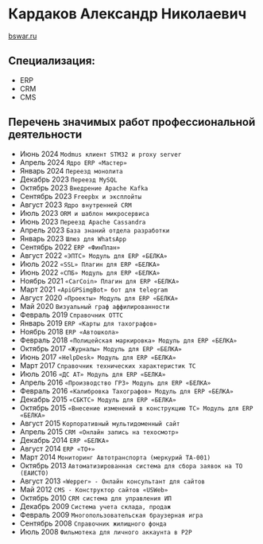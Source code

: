 # Кардаков Александр Николаевич
[bswar.ru](https://bswar.ru/)


## Специализация:
- ERP
- CRM
- CMS

## Перечень значимых работ профессиональной деятельности
- Июнь 2024
`Modmus клиент STM32 и proxy server`
- Апрель 2024
`Ядро ERP «Мастер»`
- Январь 2024
`Переезд монолита`
- Декабрь 2023
`Переезд MySQL`
- Октябрь 2023
`Внедрение Apache Kafka`
- Сентябрь 2023
`Freepbx и эксплойты`
- Август 2023
`Ядро внутренней CRM`
- Июль 2023
`ORM и шаблон микросервиса`
- Июнь 2023
`Переезд Apache Cassandra`
- Апрель 2023
`База знаний отдела разработки`
- Январь 2023
`Шлюз для WhatsApp`
- Сентябрь 2022
`ERP «ФинПлан»`
- Август 2022
`«ЭПТС» Модуль для ERP «БЕЛКА»`
- Июль 2022
`«SSL» Плагин для ERP «БЕЛКА»`
- Июнь 2022
`«СПБ» Модуль для ERP «БЕЛКА»`
- Ноябрь 2021
`«CarCoin» Плагин для ERP «БЕЛКА»`
- Март 2021
`«ApiGPSimgBot» бот для telegram`
- Август 2020
`«Проекты» Модуль для ERP «БЕЛКА»`
- Май 2020
`Визуальный граф аффилированности`
- Февраль 2019
`Справочник ОТТС`
- Январь 2019
`ERP «Карты для тахографов»`
- Ноябрь 2018
`ERP «Автошкола»`
- Февраль 2018
`«Полицейская маркировка» Модуль для ERP «БЕЛКА»`
- Октябрь 2017
`«Журналы» Модуль для ERP «БЕЛКА»`
- Июнь 2017
`«HelpDesk» Модуль для ERP «БЕЛКА»`
- Март 2017
`Справочник технических характеристик ТС`
- Июль 2016
`«ДС АТ» Модуль для ERP «БЕЛКА»`
- Апрель 2016
`«Производство ГРЗ» Модуль для ERP «БЕЛКА»`
- Февраль 2016
`«Калибровка Тахографов» Модуль для ERP «БЕЛКА»`
- Декабрь 2015
`«СБКТС» Модуль для ERP «БЕЛКА»`
- Октябрь 2015
`«Внесение изменений в конструкцию ТС» Модуль для ERP «БЕЛКА»`
- Август 2015
`Корпоративный мультидоменный сайт`
- Апрель 2015
`CRM «Онлайн запись на техосмотр»`
- Декабрь 2014
`ERP «БЕЛКА»`
- Август 2014
`ERP «TO+»`
- Март 2014
`Мониторинг Автотранспорта (меркурий TA-001)`
- Октябрь 2013
`Автоматизированная система для сбора заявок на ТО (ЕАИСТО)`
- Август 2013
`«Wepper» - Онлайн консультант для сайтов`
- Май 2012
`CMS - Конструктор сайтов «USWeb»`
- Октябрь 2010
`CRM система для управления ИП`
- Декабрь 2009
`Система учета склада, продаж`
- Февраль 2009
`Многопользовательская браузерная игра`
- Сентябрь 2008
`Справочник жилищного фонда`
- Июль 2008
`Фильмотека для личного аккаунта в P2P`
